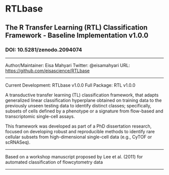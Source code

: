 # RTLbase
## The R Transfer Learning (RTL) Classification Framework - Baseline Implementation v1.0.0
### DOI: 10.5281/zenodo.2094074 

-----------

Author/Maintainer: Eisa Mahyari
Twitter: @eisamahyari
URL: https://github.com/eisascience/RTLbase

-----------
Current Development: RTLbase v1.0.0
Full Package: RTL v1.0.0

A transductive transfer learning (TL) classification framework, that adapts generalized linear classification hyperplane obtained on training data to the previously unseen testing data to identify distinct classes; specifically, subsets of cells defined by a phenotype or a signature from flow-based and transcriptomic single-cell assays.

This framework was developed as part of a PhD dissertation research, focused on developing robust and reproducible methods to identify rare cellular subsets from high-dimensional single-cell data (e.g., CyTOF or scRNASeq). 

-------------

Based on a workshop manuscript proposed by Lee et al. (2011) for automated classification of flowcytometry data

-------------

